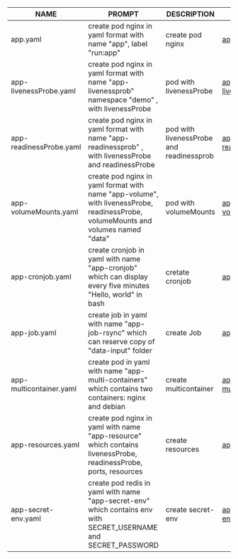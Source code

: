 | NAME | PROMPT | DESCRIPTION | EXAMPLE |
|------|--------|-------------|---------|
| app.yaml | create pod nginx in yaml format with name "app", label "run:app" | create pod nginx | [app.yaml](/yaml_prompt/app.yaml) |
| app-livenessProbe.yaml | create pod nginx in yaml format with name "app-livenessprob" namespace "demo" , with livenessProbe | pod  with livenessProbe | [app-livenessProbe.yaml](/yaml_prompt/app-livenessProbe.yaml) |
| app-readinessProbe.yaml | create pod nginx in yaml format with name "app-readinessprob" , with livenessProbe and  readinessProbe | pod  with livenessProbe and readinessprob | [app-readinessProbe.yaml](/yaml_prompt/app-readinessProbe.yaml) |
| app-volumeMounts.yaml | create pod nginx in yaml format with name "app-volume", with livenessProbe,   readinessProbe, volumeMounts and volumes named "data" | pod with volumeMounts | [app-volumeMounts.yaml](/yaml_prompt/app-volumeMounts.yaml) |
| app-cronjob.yaml | create cronjob in yaml  with name "app-cronjob" which can display every five minutes "Hello, world" in bash | cretate cronjob | [app-cronjob.yaml](/yaml_prompt/app-cronjob.yaml) |
| app-job.yaml | create job in yaml  with name "app-job-rsync" which can reserve copy of "data-input" folder | create Job | [app-job.yaml](/yaml_prompt/app-job.yaml) |
| app-multicontainer.yaml | create pod in yaml  with name "app-multi-containers" which contains two containers: nginx and debian | create multicontainer | [app-multicontainer.yaml](/yaml_prompt/app-multicontainer.yaml) |
| app-resources.yaml | create pod nginx in yaml  with name "app-resource" which contains livenessProbe,  readinessProbe, ports,  resources | create resources | [app-resources.yaml](/yaml_prompt/app-resources.yaml) |
| app-secret-env.yaml | create pod redis in yaml  with name "app-secret-env" which contains env with SECRET_USERNAME and SECRET_PASSWORD | create secret-env | [app-secret-env.yaml](/yaml_prompt/app-secret-env.yaml) |
